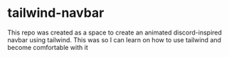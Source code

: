 # tailwind-navbar

This repo was created as a space to create an animated discord-inspired navbar using tailwind.
This was so I can learn on how to use tailwind and become comfortable with it

